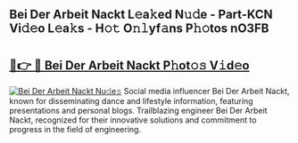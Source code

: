 ## Bei Der Arbeit Nackt L𝚎a𝚔ed N𝚞𝚍e - Part-KCN Vi𝚍𝚎o L𝚎a𝚔s - H𝚘𝚝 O𝚗𝚕yf𝚊ns P𝚑𝚘tos nO3FB

# <h2><a href="http://kf77dqd.oniu.top/?m=Bei+Der+Arbeit+Nackt">🔗👉 🔴 Bei Der Arbeit Nackt P𝚑ot𝚘𝚜 V𝚒d𝚎o</a></h2>

[![Bei Der Arbeit Nackt Nu𝚍e𝚜](https://i.imgur.com/0qMVB7G.gif)](http://kf77dqd.oniu.top/?m=Bei+Der+Arbeit+Nackt)
Social media influencer Bei Der Arbeit Nackt, known for disseminating dance and lifestyle information, featuring presentations and personal blogs. Trailblazing engineer Bei Der Arbeit Nackt, recognized for their innovative solutions and commitment to progress in the field of engineering.  
